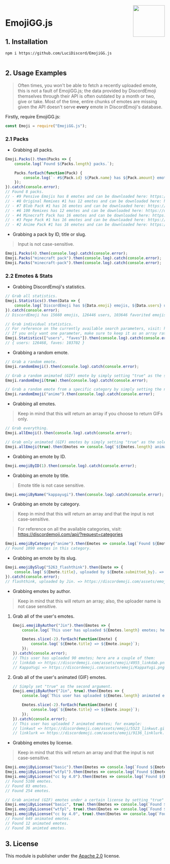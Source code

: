 <img align="right" width="100" height="100" src="https://i.imgur.com/Iphriti.gif">

# EmojiGG.js
## 1. Installation

```
npm i https://github.com/LuciDiscord/EmojiGG.js
      
```

## 2. Usage Examples
> Often times, you won't be able to fetch a recently uploaded emote, this is not a fault of EmojiGG.js; the data provided by DiscordEmoji themselves through their API is often outdated by a month or two, give or take. Most of the time, entire chunks of emotes are missing given the API doesn't serve **every** emote in DiscordEmoji's database.

Firstly, require EmojiGG.js:
```js
const Emoji = require("EmojiGG.js");
```

### 2.1 Packs
- Grabbing all packs.
```js
Emoji.Packs().then(Packs => {
    console.log(`Found ${Packs.length} packs.`);

    Packs.forEach(function(Pack) {
        console.log(`- #${Pack.id} ${Pack.name} has ${Pack.amount} emotes and can be downloaded here: ${Pack.download}`);
    });
}).catch(console.error);
// Found 8 packs.
// - #9 Pensive Emojis has 8 emotes and can be downloaded here: https://discordemoji.com/assets/packs/download/pensive-pack.zip
// - #8 Original Remixes #1 has 12 emotes and can be downloaded here: https://discordemoji.com/assets/packs/download/original-remixes-1.zip
// - #7 Blob Pack #1 has 16 emotes and can be downloaded here: https://discordemoji.com/assets/packs/download/blob-pack-1.zip
// - #6 100 Remixes has 12 emotes and can be downloaded here: https://discordemoji.com/assets/packs/download/100-remixes.zip- #5 PUBG Pack has 10 emotes and can be downloaded here: https://discordemoji.com/assets/packs/download/pubg-pack.zip
// - #4 Minecraft Pack has 16 emotes and can be downloaded here: https://discordemoji.com/assets/packs/download/minecraft-pack.zip
// - #3 Pepe Pack #1 has 16 emotes and can be downloaded here: https://discordemoji.com/assets/packs/download/pepe-pack-1.zip
// - #2 Anime Pack #1 has 16 emotes and can be downloaded here: https://discordemoji.com/assets/packs/download/anime-pack-1.zip
```

- Grabbing a pack by ID, title or slug.
> Input is not case-sensitive.
```js
Emoji.Packs(4).then(console.log).catch(console.error);
Emoji.Packs("minecraft pack").then(console.log).catch(console.error);
Emoji.Packs("minecraft-pack").then(console.log).catch(console.error);
```

### 2.2 Emotes & Stats
- Grabbing DiscordEmoji's statistics.
```js
// Grab all statistics.
Emoji.Statistics().then(Data => {
    console.log(`DiscordEmoji has ${Data.emoji} emojis, ${Data.users} users, ${Data.faves} favorited emojis and ${Data.pending_approvals} emojis pending approval.`);
}).catch(console.error);
// DiscordEmoji has 15660 emojis, 126446 users, 103646 favorited emojis and 17 emojis pending approval.

// Grab individual statistics.
// For reference on the currently available search parameters, visit: https://discordemoji.com/api/?request=stats
// If you only want one parameter, make sure to keep it as an array rather than a string: Statistics(["users"]) not Statistics("users")
Emoji.Statistics(["users", "faves"]).then(console.log).catch(console.error);
// { users: 126468, faves: 103702 }
```

- Grabbing a random emote.
```js
// Grab a random emote.
Emoji.randomEmoji().then(console.log).catch(console.error);

// Grab a random animated (GIF) emote by simply setting "true" as the sole argument.
Emoji.randomEmoji(true).then(console.log).catch(console.error);

// Grab a random emote from a specific category by simply setting the name of the category as the sole argument.
Emoji.randomEmoji("anime").then(console.log).catch(console.error);
```

- Grabbing all emotes.
> Keep in mind that this will return an array if you choose to return GIFs only.
```js
// Grab everything.
Emoji.allEmoji().then(console.log).catch(console.error);

// Grab only animated (GIF) emotes by simply setting "true" as the sole argument.
Emoji.allEmoji(true).then(Emotes => console.log(`${Emotes.length} animated emotes found.`)).catch(console.error);
```

- Grabbing an emote by ID.
```js
Emoji.emojiByID(1).then(console.log).catch(console.error);
```

- Grabbing an emote by title.
> Emote title is not case sensitive.
```js
Emoji.emojiByName("kappayugi").then(console.log).catch(console.error);
```

- Grabbing an emote by category.
> Keep in mind that this will return an array and that the input is not case-sensitive.

> For reference on all the available categories, visit: https://discordemoji.com/api/?request=categories
```js
Emoji.emojiByCategory("anime").then(Emotes => console.log(`Found ${Emotes.length} emotes in this category.`)).catch(console.error);
// Found 1090 emotes in this category.
```

- Grabbing an emote by its slug.
```js
Emoji.emojiBySlug("5263_flashthink").then(Emote => {
    console.log(`${Emote.title}, uploaded by ${Emote.submitted_by}. => ${Emote.image}`)
}).catch(console.error);
// flashthink, uploaded by Jin. => https://discordemoji.com/assets/emoji/5263_flashthink.png
```

- Grabbing emotes by author.
> Keep in mind that this will return an array; also, the uploader name is not case sensitive.
1. Grab all of the user's emotes.
    ```js
    Emoji.emojiByAuthor("Jin").then(Emotes => {
        console.log(`This user has uploaded ${Emotes.length} emotes; here are a couple of them:`);

        Emotes.slice(-2).forEach(function(Emote) {
            console.log(`${Emote.title} => ${Emote.image}`);
        });
    }).catch(console.error);
    // This user has uploaded 90 emotes; here are a couple of them:
    // linkdab => https://discordemoji.com/assets/emoji/4955_linkdab.png
    // KappaYugi => https://discordemoji.com/assets/emoji/KappaYugi.png
    ```

2. Grab all of the user's animated (GIF) emotes.
    ```js
    // Simply set "true" as the second argument.
    Emoji.emojiByAuthor("Jin", true).then(Emotes => {
        console.log(`This user has uploaded ${Emotes.length} animated emotes; for example:`);

        Emotes.slice(-2).forEach(function(Emote) {
            console.log(`${Emote.title} => ${Emote.image}`);
        });
    }).catch(console.error);
    // This user has uploaded 7 animated emotes; for example:
    // linkwut => https://discordemoji.com/assets/emoji/5523_linkwut.gif
    // linklurk => https://discordemoji.com/assets/emoji/9136_linklurk.gif
    ```

- Grabbing emotes by license.
> Keep in mind that this will return an array and that the input is not case-sensitive.
```js
Emoji.emojiByLicense("basic").then(Emotes => console.log(`Found ${Emotes.length} emotes.`)).catch(console.error);
Emoji.emojiByLicense("wtfpl").then(Emotes => console.log(`Found ${Emotes.length} emotes.`)).catch(console.error);
Emoji.emojiByLicense("cc by 4.0").then(Emotes => console.log(`Found ${Emotes.length} emotes.`)).catch(console.error);
// Found 5108 emotes.
// Found 83 emotes.
// Found 254 emotes.

// Grab animted (GIF) emotes under a certain license by setting "true" as the second argument.
Emoji.emojiByLicense("basic", true).then(Emotes => console.log(`Found ${Emotes.length} animated emotes.`)).catch(console.error);
Emoji.emojiByLicense("wtfpl", true).then(Emotes => console.log(`Found ${Emotes.length} animated emotes.`)).catch(console.error);
Emoji.emojiByLicense("cc by 4.0", true).then(Emotes => console.log(`Found ${Emotes.length} animted emotes.`)).catch(console.error);
// Found 649 animated emotes.
// Found 12 animated emotes.
// Found 36 animted emotes.
```

## 3. License
This module is publisher under the [Apache 2.0](https://github.com/LuciDiscord/EmojiGG.js/blob/master/LICENSE.md) license.
